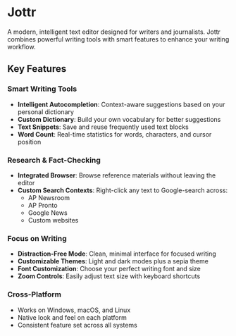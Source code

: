 # Jottr

A modern, intelligent text editor designed for writers and journalists. Jottr combines powerful writing tools with smart features to enhance your writing workflow.


## Key Features

### Smart Writing Tools
- **Intelligent Autocompletion**: Context-aware suggestions based on your personal dictionary
- **Custom Dictionary**: Build your own vocabulary for better suggestions
- **Text Snippets**: Save and reuse frequently used text blocks
- **Word Count**: Real-time statistics for words, characters, and cursor position

### Research & Fact-Checking
- **Integrated Browser**: Browse reference materials without leaving the editor
- **Custom Search Contexts**: Right-click any text to Google-search across:
  - AP Newsroom
  - AP Pronto
  - Google News
  - Custom websites
    
### Focus on Writing
- **Distraction-Free Mode**: Clean, minimal interface for focused writing
- **Customizable Themes**: Light and dark modes plus a sepia theme
- **Font Customization**: Choose your perfect writing font and size
- **Zoom Controls**: Easily adjust text size with keyboard shortcuts

### Cross-Platform
- Works on Windows, macOS, and Linux
- Native look and feel on each platform
- Consistent feature set across all systems

